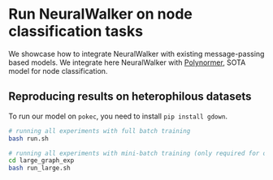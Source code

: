 # Run NeuralWalker on node classification tasks

We showcase how to integrate NeuralWalker with existing message-passing based models.
We integrate here NeuralWalker with [Polynormer](https://github.com/cornell-zhang/Polynormer), SOTA model for node classification.

## Reproducing results on heterophilous datasets

To run our model on `pokec`, you need to install `pip install gdown`.

```bash
# running all experiments with full batch training
bash run.sh

# running all experiments with mini-batch training (only required for ogbn-products and pokec)
cd large_graph_exp
bash run_large.sh
```